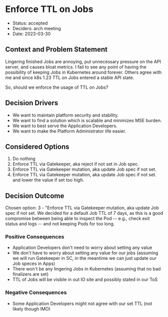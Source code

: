 # Enforce TTL on Jobs

- Status: accepted
- Deciders: arch meeting
- Date: 2023-03-30

## Context and Problem Statement

Lingering finished Jobs are annoying, put unnecessary pressure on the API server, and causes bloat metrics.
I fail to see any point of having the possibility of keeping Jobs in Kubernetes around forever.
Others agree with me and since k8s 1.23 TTL on Jobs entered a stable API state.

So, should we enforce the usage of TTL on Jobs?

## Decision Drivers

- We want to maintain platform security and stability.
- We want to find a solution which is scalable and minimizes MSE burden.
- We want to best serve the Application Developers.
- We want to make the Platform Administrator life easier.

## Considered Options

1.  Do nothing
1.  Enforce TTL via Gatekeeper, aka reject if not set in Job spec.
1.  Enforce TTL via Gatekeeper mutation, aka update Job spec if not set.
1.  Enforce TTL via Gatekeeper mutation, aka update Job spec if not set. and lower the value if set too high.

## Decision Outcome

Chosen option: 3 - "Enforce TTL via Gatekeeper mutation, aka update Job spec if not set.
We decided for a default Job TTL of 7 days, as this is a good compromise between being able to inspect the Pod -- e.g., check exit status and logs -- and not keeping Pods for too long.

### Positive Consequences

- Application Developers don't need to worry about setting any value
- We don't have to worry about setting any value for our jobs (assuming we will run Gatekeeper in SC, in the meantime we can just update our Job speces in Apps)
- There won't be any lingering Jobs in Kubernetes (assuming that no bad finalizers are set)
- TTL of Jobs will be visible in out IO site and possibly stated in our ToS

### Negative Consequences

- Some Application Developers might not agree with our set TTL (not likely though IMO)
